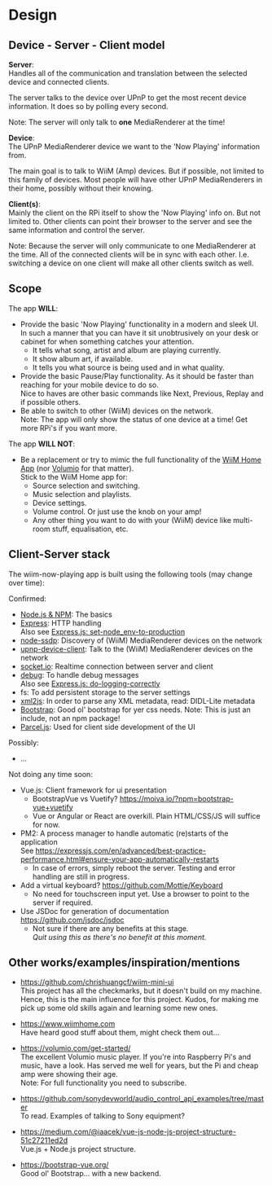 # Design

## Device - Server - Client model

**Server**:  
Handles all of the communication and translation between the selected device and connected clients.

The server talks to the device over UPnP to get the most recent device information. It does so by polling every second.

Note: The server will only talk to **one** MediaRenderer at the time!

**Device**:  
The UPnP MediaRenderer device we want to the 'Now Playing' information from.

The main goal is to talk to WiiM (Amp) devices. But if possible, not limited to this family of devices. Most people will have other UPnP MediaRenderers in their home, possibly without their knowing.

**Client(s)**:  
Mainly the client on the RPi itself to show the 'Now Playing' info on. But not limited to. Other clients can point their browser to the server and see the same information and control the server.

Note: Because the server will only communicate to one MediaRenderer at the time. All of the connected clients will be in sync with each other. I.e. switching a device on one client will make all other clients switch as well.

## Scope

The app **WILL**:

- Provide the basic 'Now Playing' functionality in a modern and sleek UI.  
  In such a manner that you can have it sit unobtrusively on your desk or cabinet for when something catches your attention.
  - It tells what song, artist and album are playing currently.
  - It show album art, if available.
  - It tells you what source is being used and in what quality.
- Provide the basic Pause/Play functionality. As it should be faster than reaching for your mobile device to do so.  
  Nice to haves are other basic commands like Next, Previous, Replay and if possible others.
- Be able to switch to other (WiiM) devices on the network.  
  Note: The app will only show the status of one device at a time! Get more RPi's if you want more.

The app **WILL NOT**:

- Be a replacement or try to mimic the full functionality of the [WiiM Home App](https://www.wiimhome.com/app) (nor [Volumio](https://volumio.com/get-started/) for that matter).  
  Stick to the WiiM Home app for:
  - Source selection and switching.
  - Music selection and playlists.
  - Device settings.
  - Volume control. Or just use the knob on your amp!
  - Any other thing you want to do with your (WiiM) device like multi-room stuff, equalisation, etc.

## Client-Server stack

The wiim-now-playing app is built using the following tools (may change over time):

Confirmed:

- [Node.js & NPM](https://nodejs.org/en): The basics
- [Express](https://www.npmjs.com/package/express): HTTP handling  
  Also see [Express.js: set-node_env-to-production](https://expressjs.com/en/advanced/best-practice-performance.html#set-node_env-to-production)
- [node-ssdp](https://www.npmjs.com/package/node-ssdp): Discovery of (WiiM) MediaRenderer devices on the network
- [upnp-device-client](https://www.npmjs.com/package/upnp-device-client): Talk to the (WiiM) MediaRenderer devices on the network
- [socket.io](https://www.npmjs.com/package/socket.io): Realtime connection between server and client
- [debug](https://www.npmjs.com/package/debug): To handle debug messages  
  Also see [Express.js: do-logging-correctly](https://expressjs.com/en/advanced/best-practice-performance.html#do-logging-correctly)
- fs: To add persistent storage to the server settings
- [xml2js](https://www.npmjs.com/package/xml2js): In order to parse any XML metadata, read: DIDL-Lite metadata
- [Bootstrap](https://getbootstrap.com/): Good ol' bootstrap for yer css needs. Note: This is just an include, not an npm package!
- [Parcel.js](https://parceljs.org/): Used for client side development of the UI

Possibly:

- ...

Not doing any time soon:

- Vue.js: Client framework for ui presentation
  - BootstrapVue vs Vuetify? <https://moiva.io/?npm=bootstrap-vue+vuetify>
  - Vue or Angular or React are overkill. Plain HTML/CSS/JS will suffice for now.
- PM2: A process manager to handle automatic (re)starts of the application  
  See <https://expressjs.com/en/advanced/best-practice-performance.html#ensure-your-app-automatically-restarts>
  - In case of errors, simply reboot the server. Testing and error handling are still in progress.
- Add a virtual keyboard? <https://github.com/Mottie/Keyboard>
  - No need for touchscreen input yet. Use a browser to point to the server if required.
- Use JSDoc for generation of documentation <https://github.com/jsdoc/jsdoc>
  - Not sure if there are any benefits at this stage.  
  *Quit using this as there's no benefit at this moment.*

## Other works/examples/inspiration/mentions

- <https://github.com/chrishuangcf/wiim-mini-ui>  
  This project has all the checkmarks, but it doesn't build on my machine.  
  Hence, this is the main influence for this project. Kudos, for making me pick up some old skills again and learning some new ones.
- <https://www.wiimhome.com>  
  Have heard good stuff about them, might check them out...
- <https://volumio.com/get-started/>  
  The excellent Volumio music player. If you're into Raspberry Pi's and music, have a look. Has served me well for years, but the Pi and cheap amp were showing their age.  
  Note: For full functionality you need to subscribe.
- <https://github.com/sonydevworld/audio_control_api_examples/tree/master>  
  To read. Examples of talking to Sony equipment?

- <https://medium.com/@iaacek/vue-js-node-js-project-structure-51c27211ed2d>  
  Vue.js + Node.js project structure.
- <https://bootstrap-vue.org/>  
  Good ol' Bootstrap... with a new backend.
